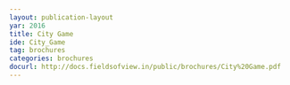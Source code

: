 ```yaml
---
layout: publication-layout
yar: 2016
title: City Game
ide: City_Game
tag: brochures
categories: brochures
docurl: http://docs.fieldsofview.in/public/brochures/City%20Game.pdf
---
```

    